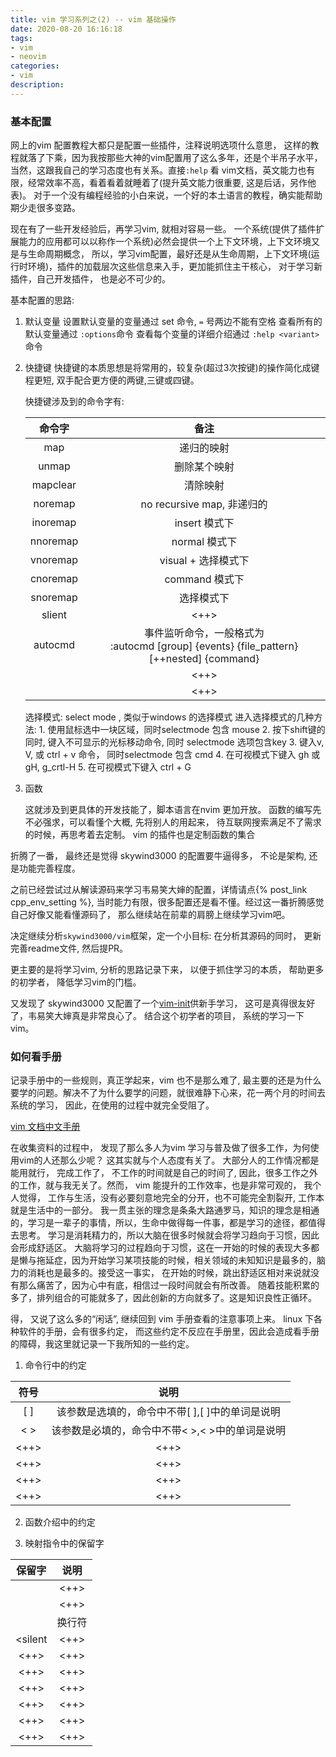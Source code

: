 ```yaml
---
title: vim 学习系列之(2) -- vim 基础操作
date: 2020-08-20 16:16:18
tags:
- vim
- neovim
categories:
- vim
description:
---
```


### 基本配置

网上的vim 配置教程大都只是配置一些插件，注释说明选项什么意思， 这样的教程就落了下乘，因为我按那些大神的vim配置用了这么多年，还是个半吊子水平， 当然，这跟我自己的学习态度也有关系。直接`:help` 看 vim文档，英文能力也有限，经常效率不高，看着看着就睡着了(提升英文能力很重要, 这是后话，另作他表)。 对于一个没有编程经验的小白来说，一个好的本土语言的教程，确实能帮助期少走很多变路。 

现在有了一些开发经验后，再学习vim, 就相对容易一些。 
一个系统(提供了插件扩展能力的应用都可以以称作一个系统)必然会提供一个上下文环境，上下文环境又是与生命周期概念， 所以，学习vim配置，最好还是从生命周期，上下文环境(运行时环境)，插件的加载层次这些信息来入手，更加能抓住主干核心， 对于学习新插件，自己开发插件， 也是必不可少的。 

基本配置的思路:

1. 默认变量
	设置默认变量的变量通过 set 命令, `=` 号两边不能有空格
	查看所有的默认变量通过 `:options`命令
	查看每个变量的详细介绍通过 `:help <variant>` 命令

2. 快捷键
	快捷键的本质思想是将常用的，较复杂(超过3次按键)的操作简化成键程更短, 双手配合更方便的两键,三键或四键。
	
	快捷键涉及到的命令字有: 

	|命令字|备注|
	|:--:|:--:|
	|map| 递归的映射|
	|unmap|删除某个映射|
	|mapclear| 清除映射 |
	|noremap|no recursive map, 非递归的|
	|inoremap| insert  模式下 |
	|nnoremap| normal  模式下 |
	|vnoremap| visual + 选择模式下 |
	|cnoremap| command 模式下 |
	|snoremap| 选择模式下 |
	|slient| <++> |
	|autocmd| 事件监听命令，一般格式为 <br/>:autocmd [group] {events} {file_pattern} [++nested] {command} |
	|<tab> | <++> |
	|<CR>  | <++> |
	
	选择模式: select mode , 类似于windows 的选择模式
	进入选择模式的几种方法:
		1. 使用鼠标选中一块区域，同时selectmode 包含 mouse
		2. 按下shift键的同时, 键入不可显示的光标移动命令, 同时 selectmode 选项包含key
		3. 键入v, V, 或 ctrl + v 命令， 同时selectmode 包含 cmd
		4. 在可视模式下键入 gh 或 gH, g_crtl-H
		5. 在可视模式下键入 ctrl + G

3. 函数

	这就涉及到更具体的开发技能了，脚本语言在nvim 更加开放。
	函数的编写先不必强求，可以看懂个大概, 先将别人的用起来， 待互联网搜索满足不了需求的时候，再思考着去定制。 
	vim 的插件也是定制函数的集合

折腾了一番， 最终还是觉得 skywind3000 的配置要牛逼得多， 不论是架构, 还是功能完善程度。

之前已经尝试过从解读源码来学习韦易笑大婶的配置，详情请点{% post_link cpp_env_setting %}, 当时能力有限，很多配置还是看不懂。经过这一番折腾感觉自己好像又能看懂源码了， 那么继续站在前辈的肩膀上继续学习vim吧。 

决定继续分析`skywind3000/vim`框架，定一个小目标: 在分析其源码的同时， 更新完善readme文件, 然后提PR。

更主要的是将学习vim, 分析的思路记录下来， 以便于抓住学习的本质， 帮助更多的初学者， 降低学习vim的门槛。

又发现了 skywind3000 又配置了一个[vim-init](https://github.com/skywind3000/vim-init)供新手学习， 这可是真得很友好了，韦易笑大婶真是非常良心了。
结合这个初学者的项目， 系统的学习一下vim。

### 如何看手册

记录手册中的一些规则，真正学起来，vim 也不是那么难了, 最主要的还是为什么要学的问题。解决不了为什么要学的问题，就很难静下心来，花一两个月的时间去系统的学习， 因此，在使用的过程中就完全受阻了。 

[vim 文档中文手册](https://github.com/yianwillis/vimcdoc)

在收集资料的过程中， 发现了那么多人为vim 学习与普及做了很多工作，为何使用vim的人还那么少呢？ 
这其实就与个人态度有关了。 大部分人的工作情况都是能用就行， 完成工作了， 不工作的时间就是自己的时间了, 因此，很多工作之外的工作，就与我无关了。然而， vim 能提升的工作效率，也是非常可观的， 我个人觉得， 工作与生活，没有必要刻意地完全的分开，也不可能完全割裂开, 工作本就是生活中的一部分。
我一贯主张的理念是条条大路通罗马，知识的理念是相通的，学习是一辈子的事情，所以，生命中做得每一件事，都是学习的途径，都值得去思考。
学习是消耗精力的，所以大脑在很多时候就会将学习趋向于习惯，因此会形成舒适区。
大脑将学习的过程趋向于习惯，这在一开始的时候的表现大多都是懒与拖延症，因为开始学习某项技能的时候，相关领域的未知知识是最多的，脑力的消耗也是最多的。接受这一事实， 在开始的时候，跳出舒适区相对来说就没有那么痛苦了，因为心中有底，相信过一段时间就会有所改善。 随着技能积累的多了，排列组合的可能就多了，因此创新的方向就多了。这是知识良性正循环。 

得， 又说了这么多的“闲话”, 继续回到 vim 手册查看的注意事项上来。
linux 下各种软件的手册，会有很多约定， 而这些约定不反应在手册里，因此会造成看手册的障碍，我这里就记录一下我所知的一些约定。 

1. 命令行中的约定

|符号| 说明|
|:-:|:--:|
| [ ] | 该参数是选填的，命令中不带[ ],[ ]中的单词是说明 |
| < > | 该参数是必填的，命令中不带< >,< >中的单词是说明 |
| <++> | <++> |
| <++> | <++> |
| <++> | <++> |
| <++> | <++> |

2. 函数介绍中的约定

3. 映射指令中的保留字

|保留字| 说明|
|:-:|:--:|
| <bar> | <++> |
| <Plug> | <++> |
| <cr> | 换行符 |
| <silent | <++> |
| <++> | <++> |
| <++> | <++> |
| <++> | <++> |
| <++> | <++> |
| <++> | <++> |
| <++> | <++> |
